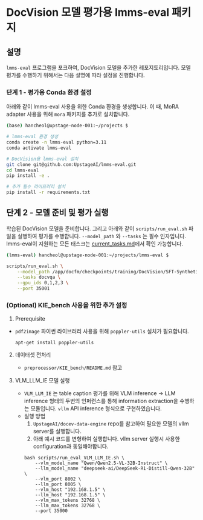 # DocVision 모델 평가용 lmms-eval 패키지

## 설명

`lmms-eval` 프로그램을 포크하여, DocVision 모델을 추가한 레포지토리입니다.
모델 평가를 수행하기 위해서는 다음 설명에 따라 설정을 진행합니다.

### 단계 1 - 평가용 Conda 환경 설정

아래와 같이 lmms-eval 사용을 위한 Conda 환경을 생성합니다.
이 때, MoRA adapter 사용을 위해 `mora` 패키지를 추가로 설치합니다.

```bash
(base) hancheol@upstage-node-001:~/projects $

# lmms-eval 환경 생성
conda create -n lmms-eval python=3.11
conda activate lmms-eval

# DocVision용 lmms-eval 설치
git clone git@github.com:UpstageAI/lmms-eval.git
cd lmms-eval
pip install -e .

# 추가 필수 라이프러리 설치
pip install -r requirements.txt
```

## 단계 2 - 모델 준비 및 평가 실행

학습된 DocVision 모델을 준비합니다.
그리고 아래와 같이 `scripts/run_eval.sh` 파일을 실행하여 평가를 수행합니다.
`--model_path` 와 `--tasks` 는 필수 인자입니다.
lmms-eval이 지원하는 모든 태스크는 [current_tasks.md](https://github.com/UpstageAI/lmms-eval/blob/main/docs/current_tasks.md)에서 확인 가능합니다.

```bash
(lmms-eval) hancheol@upstage-node-001:~/projects/lmms-eval $

scripts/run_eval.sh \
    --model_path /app/docfm/checkpoints/training/DocVision/SFT-SyntheticData/20250208_solar-exp-2_with-figureqa_900kX3_multipage-base-model/steps_5240 \
    --tasks docvqa \
    --gpu_ids 0,1,2,3 \
    --port 35001
```


### (Optional) KIE_bench 사용을 위한 추가 설정

1. Prerequisite
- `pdf2image` 파이썬 라이브러리 사용을 위해 `poppler-utils` 설치가 필요합니다.
    ```
    apt-get install poppler-utils
    ```

2. 데이터셋 전처리
    - `preprocessor/KIE_bench/README.md` 참고


3. VLM_LLM_IE 모델 실행
    - `VLM_LLM_IE` 는 table caption 평가를 위해 VLM inference -> LLM inference 형태의 두번의 인퍼런스를 통해 information extraction을 수행하는 모듈입니다. `vllm` API inference 형식으로 구현하였습니다.  
    - 실행 방법
        1. `UpstageAI/docev-data-engine` repo를 참고하여 필요한 모델의 vllm server를 실행합니다.
        2. 아래 예시 코드를 변형하여 실행합니다. vllm server 실행시 사용한 configuration과 동일해야합니다.
        ```
        bash scripts/run_eval_VLM_LLM_IE.sh \
            --vlm_model_name "Qwen/Qwen2.5-VL-32B-Instruct" \
            --llm_model_name "deepseek-ai/DeepSeek-R1-Distill-Qwen-32B" \
            --vlm_port 8002 \
            --llm_port 8005 \
            --vlm_host "192.168.1.5" \
            --llm_host "192.168.1.5" \
            --vlm_max_tokens 32768 \
            --llm_max_tokens 32768 \
            --port 35000
        ```